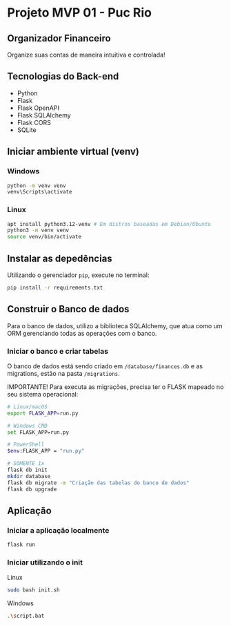 # Projeto MVP 01 - Puc Rio

## Organizador Financeiro

Organize suas contas de maneira intuitiva e controlada!

## Tecnologias do Back-end

- Python
- Flask
- Flask OpenAPI
- Flask SQLAlchemy
- Flask CORS
- SQLite

## Iniciar ambiente virtual (venv)

### Windows

```bash
python -m venv venv
venv\Scripts\activate
```

### Linux

```bash
apt install python3.12-venv # Em distros baseadas em Debian/Ubuntu
python3 -m venv venv
source venv/bin/activate
```

## Instalar as depedências

Utilizando o gerenciador `pip`, execute no terminal:

```bash
pip install -r requirements.txt
```

## Construir o Banco de dados

Para o banco de dados, utilizo a biblioteca SQLAlchemy, que atua como um ORM gerenciando todas as operações com o banco.

### Iniciar o banco e criar tabelas

O banco de dados está sendo criado em `/database/finances.db` e as migrations, estão na pasta `/migrations`.

IMPORTANTE! Para executa as migrações, precisa ter o FLASK mapeado no seu sistema operacional:

```bash
# Linux/macOS
export FLASK_APP=run.py

# Windows CMD
set FLASK_APP=run.py

# PowerShell
$env:FLASK_APP = "run.py"
```

```bash
# SOMENTE 1x
flask db init
mkdir database
flask db migrate -m "Criação das tabelas do banco de dados"
flask db upgrade
```

## Aplicação

### Iniciar a aplicação localmente

```bash
flask run
```

### Iniciar utilizando o init

Linux

```bash
sudo bash init.sh
```

Windows

```bash
.\script.bat
```